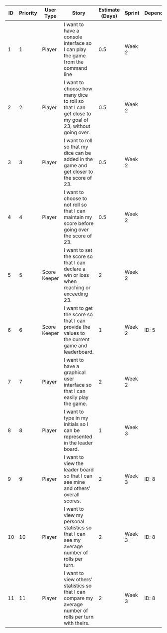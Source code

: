 | ID | Priority | User Type    | Story                                                                                                    | Estimate (Days) | Sprint | Dependencies | Status |
|----|----------|--------------|----------------------------------------------------------------------------------------------------------|-----------------|--------|--------------|--------|
| 1  | 1        | Player       | I want to have a console interface so I can play the game from the command line                          | 0.5             | Week 2 |              | Done   |
| 2  | 2        | Player       | I want to choose how many dice to roll so that I can get close to my goal of 23, without going over.     | 0.5             | Week 2 |              | Done   |
| 3  | 3        | Player       | I want to roll so that my dice can be added in the game and get closer to the score of 23.               | 0.5             | Week 2 |              | Done   |
| 4  | 4        | Player       | I want to choose to not roll so that I can maintain my score before going over the score of 23.          | 0.5             | Week 2 |              | Done   |
| 5  | 5        | Score Keeper | I want to set the score so that I can declare a win or loss when reaching or exceeding 23.               | 2               | Week 2 |              | Done   |
| 6  | 6        | Score Keeper | I want to get the score so that I can provide the values to the current game and leaderboard.            | 1               | Week 2 | ID: 5        | Done   |
| 7  | 7        | Player       | I want to have a graphical user interface so that I can easily play the game.                            | 2               | Week 2 |              |        |
| 8  | 8        | Player       | I want to type in my initials so I can be represented in the leader board.                               | 1               | Week 3 |              |        |
| 9  | 9        | Player       | I want to view the leader board so that I can see mine and others' overall scores.                       | 2               | Week 3 | ID: 8        |        |
| 10 | 10       | Player       | I want to view my personal statistics so that I can see my average number of rolls per turn.             | 2               | Week 3 | ID: 8        |        |
| 11 | 11       | Player       | I want to view others' statistics so that I can compare my average number of rolls per turn with theirs. | 2               | Week 3 | ID: 8        |        |
